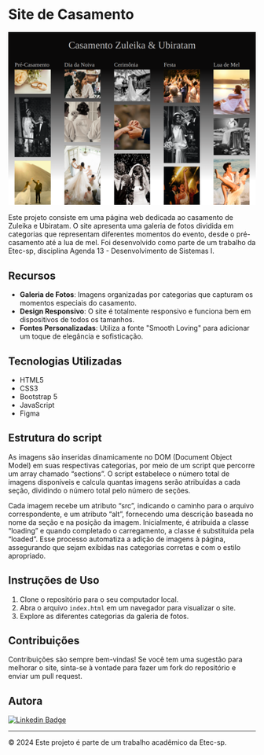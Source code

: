 # Site de Casamento

![print](resultado_final.png)

Este projeto consiste em uma página web dedicada ao casamento de Zuleika e Ubiratam. O site apresenta uma galeria de fotos dividida em categorias que representam diferentes momentos do evento, desde o pré-casamento até a lua de mel. Foi desenvolvido como parte de um trabalho da Etec-sp, disciplina Agenda 13 - Desenvolvimento de Sistemas I.

## Recursos

- **Galeria de Fotos**: Imagens organizadas por categorias que capturam os momentos especiais do casamento.
- **Design Responsivo**: O site é totalmente responsivo e funciona bem em dispositivos de todos os tamanhos.
- **Fontes Personalizadas**: Utiliza a fonte "Smooth Loving" para adicionar um toque de elegância e sofisticação.

## Tecnologias Utilizadas

- HTML5
- CSS3
- Bootstrap 5
- JavaScript
- Figma

## Estrutura do script

As imagens são inseridas dinamicamente no DOM (Document Object Model) em suas respectivas categorias, por meio de um script que percorre um array chamado “sections”. O script estabelece o número total de imagens disponíveis e calcula quantas imagens serão atribuídas a cada seção, dividindo o número total pelo número de seções.

Cada imagem recebe um atributo “src”, indicando o caminho para o arquivo correspondente, e um atributo “alt”, fornecendo uma descrição baseada no nome da seção e na posição da imagem. Inicialmente, é atribuida a classe “loading” e quando completado o carregamento, a classe é substituída pela “loaded”. Esse processo automatiza a adição de imagens à página, assegurando que sejam exibidas nas categorias corretas e com o estilo apropriado.

## Instruções de Uso

1. Clone o repositório para o seu computador local.
2. Abra o arquivo `index.html` em um navegador para visualizar o site.
3. Explore as diferentes categorias da galeria de fotos.

## Contribuições

Contribuições são sempre bem-vindas! Se você tem uma sugestão para melhorar o site, sinta-se à vontade para fazer um fork do repositório e enviar um pull request.


## Autora

[![Linkedin Badge](https://img.shields.io/badge/LinkedIn-0077B5?style=for-the-badge&logo=linkedin&logoColor=white)](https://www.linkedin.com/in/bianca-malta/)

---
© 2024 Este projeto é parte de um trabalho acadêmico da Etec-sp.